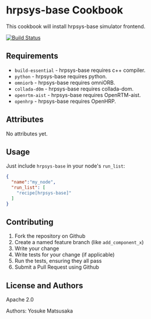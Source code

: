 hrpsys-base Cookbook
================

This cookbook will install hrpsys-base simulator frontend.

[![Build Status](http://ci.devrt.tk/job/chef-hrpsys-base/badge/icon)](http://ci.devrt.tk/job/chef-hrpsys-base/)

Requirements
------------

- `build-essential` - hrpsys-base requires c++ compiler.
- `python` - hrpsys-base requires python.
- `omniorb` - hrpsys-base requires omniORB.
- `collada-d0m` - hrpsys-base requires collada-dom.
- `openrtm-aist` - hrpsys-base requires OpenRTM-aist.
- `openhrp` - hrpsys-base requires OpenHRP.

Attributes
----------

No attributes yet.

Usage
-----

Just include `hrpsys-base` in your node's `run_list`:

```json
{
  "name":"my_node",
  "run_list": [
    "recipe[hrpsys-base]"
  ]
}
```

Contributing
------------

1. Fork the repository on Github
2. Create a named feature branch (like `add_component_x`)
3. Write your change
4. Write tests for your change (if applicable)
5. Run the tests, ensuring they all pass
6. Submit a Pull Request using Github

License and Authors
-------------------

Apache 2.0

Authors: Yosuke Matsusaka
